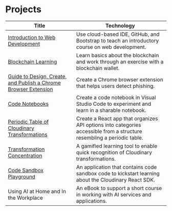# Projects



| Title                                                                                                                                                              | Technology                                                                                                             |
| ------------------------------------------------------------------------------------------------------------------------------------------------------------------ | ---------------------------------------------------------------------------------------------------------------------- |
| [Introduction to Web Development](https://rpeltz.gitbook.io/portfolio/projects/introduction-to-web-development)                                                    | Use cloud-based IDE, GitHub, and Bootstrap to teach an introductory course on web development.                         |
| [Blockchain Learning](https://rpeltz.gitbook.io/portfolio/projects/blockchain-learning)                                                                            | Learn basics about the blockchain and work through an exercise with a blockchain wallet.                               |
| [Guide to Design, Create, and Publish a Chrome Browser Extension](https://rpeltz.gitbook.io/portfolio/projects/design-create-and-publish-a-chrome-extension-guide) | Create a Chrome browser extension that helps users detect phishing.                                                    |
| [Code Notebooks](https://rpeltz.gitbook.io/portfolio/projects/code-notebooks)                                                                                      | Create a code notebook in Visual Studio Code to experiment and learn in a sharable notebook.                           |
| [Periodic Table of Cloudinary Transformations](https://rpeltz.gitbook.io/portfolio/projects/periodic-table-of-cloudinary-transformations)                          | Create a React app that organizes API options into categories accessible from a structure resembling a periodic table. |
| [Transformation Concentration](https://rpeltz.gitbook.io/portfolio/projects/transformation-concentration)                                                          | A gamified learning tool to enable quick recognition of Cloudinary transformations.                                    |
| [Code Sandbox Playground](https://rpeltz.gitbook.io/portfolio/projects/code-sandbox-playground-for-cloudinary-transformations-prototype)                           | An application that contains code sandbox code to kickstart learning about the Cloudinary React SDK.                   |
| Using AI at Home and In the Workplace                                                                                                                              | An eBook to support a short course in working with AI services and applications.                                       |

